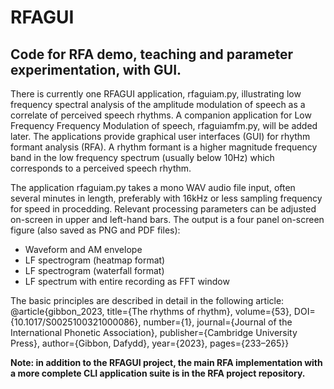 # RFAGUI

## Code for RFA demo, teaching and parameter experimentation, with GUI.

There is currently one RFAGUI application, rfaguiam.py, illustrating low frequency spectral analysis of the amplitude modulation of speech as a correlate of perceived speech rhythms. A companion application for Low Frequency Frequency Modulation of speech, rfaguiamfm.py, will be added later. The applications provide graphical user interfaces (GUI) for rhythm formant analysis (RFA). A rhythm formant is a higher magnitude frequency band in the low frequency spectrum (usually below 10Hz) which corresponds to a perceived speech rhythm.

The application rfaguiam.py takes a mono WAV audio file input, often several minutes in length, preferably with 16kHz or less sampling frequency for speed in procedding. Relevant processing parameters can be adjusted on-screen in upper and left-hand bars. The output is a four panel on-screen figure (also saved as PNG and PDF files):
  - Waveform and AM envelope
  - LF spectrogram (heatmap format)
  - LF spectrogram (waterfall format)
  - LF spectrum with entire recording as FFT window

The basic principles are described in detail in the following article:
@article{gibbon_2023,
title={The rhythms of rhythm},
volume={53},
DOI={10.1017/S0025100321000086},
number={1},
journal={Journal of the International Phonetic Association},
publisher={Cambridge University Press},
author={Gibbon, Dafydd},
year={2023},
pages={233–265}}

**Note: in addition to the RFAGUI project, the main RFA implementation with a more complete CLI application suite is in the RFA project repository.**
